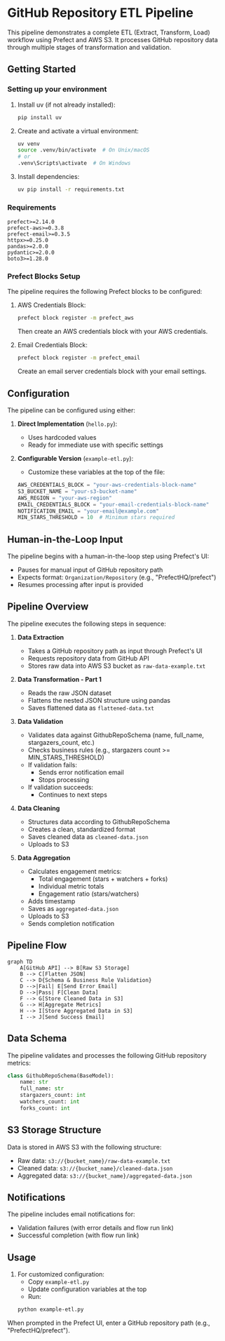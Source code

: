 # GitHub Repository ETL Pipeline

This pipeline demonstrates a complete ETL (Extract, Transform, Load) workflow using Prefect and AWS S3. It processes GitHub repository data through multiple stages of transformation and validation.

## Getting Started

### Setting up your environment

1. Install uv (if not already installed):
   ```bash
   pip install uv
   ```

2. Create and activate a virtual environment:
   ```bash
   uv venv
   source .venv/bin/activate  # On Unix/macOS
   # or
   .venv\Scripts\activate  # On Windows
   ```

3. Install dependencies:
   ```bash
   uv pip install -r requirements.txt
   ```

### Requirements
```
prefect>=2.14.0
prefect-aws>=0.3.8
prefect-email>=0.3.5
httpx>=0.25.0
pandas>=2.0.0
pydantic>=2.0.0
boto3>=1.28.0
```

### Prefect Blocks Setup
The pipeline requires the following Prefect blocks to be configured:

1. AWS Credentials Block:
   ```bash
   prefect block register -m prefect_aws
   ```
   Then create an AWS credentials block with your AWS credentials.

2. Email Credentials Block:
   ```bash
   prefect block register -m prefect_email
   ```
   Create an email server credentials block with your email settings.

## Configuration

The pipeline can be configured using either:

1. **Direct Implementation** (`hello.py`):
   - Uses hardcoded values
   - Ready for immediate use with specific settings

2. **Configurable Version** (`example-etl.py`):
   - Customize these variables at the top of the file:
   ```python
   AWS_CREDENTIALS_BLOCK = "your-aws-credentials-block-name"
   S3_BUCKET_NAME = "your-s3-bucket-name"
   AWS_REGION = "your-aws-region"
   EMAIL_CREDENTIALS_BLOCK = "your-email-credentials-block-name"
   NOTIFICATION_EMAIL = "your-email@example.com"
   MIN_STARS_THRESHOLD = 10  # Minimum stars required
   ```

## Human-in-the-Loop Input

The pipeline begins with a human-in-the-loop step using Prefect's UI:
- Pauses for manual input of GitHub repository path
- Expects format: `Organization/Repository` (e.g., "PrefectHQ/prefect")
- Resumes processing after input is provided

## Pipeline Overview

The pipeline executes the following steps in sequence:

1. **Data Extraction**
   - Takes a GitHub repository path as input through Prefect's UI
   - Requests repository data from GitHub API
   - Stores raw data into AWS S3 bucket as `raw-data-example.txt`

2. **Data Transformation - Part 1**
   - Reads the raw JSON dataset
   - Flattens the nested JSON structure using pandas
   - Saves flattened data as `flattened-data.txt`

3. **Data Validation**
   - Validates data against GithubRepoSchema (name, full_name, stargazers_count, etc.)
   - Checks business rules (e.g., stargazers count >= MIN_STARS_THRESHOLD)
   - If validation fails:
     - Sends error notification email
     - Stops processing
   - If validation succeeds:
     - Continues to next steps

4. **Data Cleaning**
   - Structures data according to GithubRepoSchema
   - Creates a clean, standardized format
   - Saves cleaned data as `cleaned-data.json`
   - Uploads to S3

5. **Data Aggregation**
   - Calculates engagement metrics:
     - Total engagement (stars + watchers + forks)
     - Individual metric totals
     - Engagement ratio (stars/watchers)
   - Adds timestamp
   - Saves as `aggregated-data.json`
   - Uploads to S3
   - Sends completion notification

## Pipeline Flow

```mermaid
graph TD
    A[GitHub API] --> B[Raw S3 Storage]
    B --> C[Flatten JSON]
    C --> D{Schema & Business Rule Validation}
    D -->|Fail| E[Send Error Email]
    D -->|Pass| F[Clean Data]
    F --> G[Store Cleaned Data in S3]
    G --> H[Aggregate Metrics]
    H --> I[Store Aggregated Data in S3]
    I --> J[Send Success Email]
```

## Data Schema

The pipeline validates and processes the following GitHub repository metrics:

```python
class GithubRepoSchema(BaseModel):
    name: str
    full_name: str
    stargazers_count: int
    watchers_count: int
    forks_count: int
```

## S3 Storage Structure

Data is stored in AWS S3 with the following structure:
- Raw data: `s3://{bucket_name}/raw-data-example.txt`
- Cleaned data: `s3://{bucket_name}/cleaned-data.json`
- Aggregated data: `s3://{bucket_name}/aggregated-data.json`

## Notifications

The pipeline includes email notifications for:
- Validation failures (with error details and flow run link)
- Successful completion (with flow run link)

## Usage

1. For customized configuration:
   - Copy `example-etl.py`
   - Update configuration variables at the top
   - Run:
   ```bash
   python example-etl.py
   ```

When prompted in the Prefect UI, enter a GitHub repository path (e.g., "PrefectHQ/prefect").
